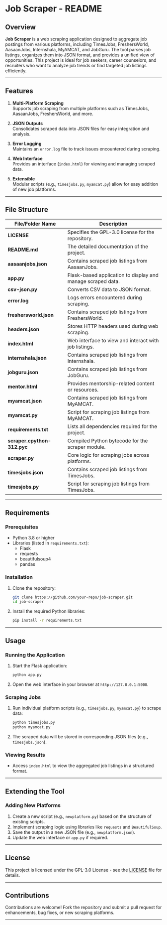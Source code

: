# Job Scraper - README

## Overview

**Job Scraper** is a web scraping application designed to aggregate job postings from various platforms, including TimesJobs, FreshersWorld, AasaanJobs, Internshala, MyAMCAT, and JobGuru. The tool parses job listings, organizes them into JSON format, and provides a unified view of opportunities. This project is ideal for job seekers, career counselors, and recruiters who want to analyze job trends or find targeted job listings efficiently.

---

## Features

1. **Multi-Platform Scraping**  
   Supports job scraping from multiple platforms such as TimesJobs, AasaanJobs, FreshersWorld, and more.

2. **JSON Outputs**  
   Consolidates scraped data into JSON files for easy integration and analysis.

3. **Error Logging**  
   Maintains an `error.log` file to track issues encountered during scraping.

4. **Web Interface**  
   Provides an interface (`index.html`) for viewing and managing scraped data.

5. **Extensible**  
   Modular scripts (e.g., `timesjobs.py`, `myamcat.py`) allow for easy addition of new job platforms.

---

## File Structure

| File/Folder Name          | Description                                                                 |
|---------------------------|-----------------------------------------------------------------------------|
| **LICENSE**               | Specifies the GPL-3.0 license for the repository.                         |
| **README.md**             | The detailed documentation of the project.                                |
| **aasaanjobs.json**       | Contains scraped job listings from AasaanJobs.                            |
| **app.py**                | Flask-based application to display and manage scraped data.               |
| **csv-json.py**           | Converts CSV data to JSON format.                                         |
| **error.log**             | Logs errors encountered during scraping.                                  |
| **freshersworld.json**    | Contains scraped job listings from FreshersWorld.                        |
| **headers.json**          | Stores HTTP headers used during web scraping.                             |
| **index.html**            | Web interface to view and interact with job listings.                    |
| **internshala.json**      | Contains scraped job listings from Internshala.                          |
| **jobguru.json**          | Contains scraped job listings from JobGuru.                              |
| **mentor.html**           | Provides mentorship-related content or resources.                         |
| **myamcat.json**          | Contains scraped job listings from MyAMCAT.                              |
| **myamcat.py**            | Script for scraping job listings from MyAMCAT.                           |
| **requirements.txt**      | Lists all dependencies required for the project.                         |
| **scraper.cpython-312.pyc** | Compiled Python bytecode for the scraper module.                        |
| **scraper.py**            | Core logic for scraping jobs across platforms.                           |
| **timesjobs.json**        | Contains scraped job listings from TimesJobs.                            |
| **timesjobs.py**          | Script for scraping job listings from TimesJobs.                         |

---

## Requirements

### Prerequisites
- Python 3.8 or higher
- Libraries (listed in `requirements.txt`):
  - Flask
  - requests
  - beautifulsoup4
  - pandas

### Installation
1. Clone the repository:
   ```bash
   git clone https://github.com/your-repo/job-scraper.git
   cd job-scraper
   ```
2. Install the required Python libraries:
   ```bash
   pip install -r requirements.txt
   ```

---

## Usage

### Running the Application
1. Start the Flask application:
   ```bash
   python app.py
   ```
2. Open the web interface in your browser at `http://127.0.0.1:5000`.

### Scraping Jobs
1. Run individual platform scripts (e.g., `timesjobs.py`, `myamcat.py`) to scrape data:
   ```bash
   python timesjobs.py
   python myamcat.py
   ```
2. The scraped data will be stored in corresponding JSON files (e.g., `timesjobs.json`).

### Viewing Results
- Access `index.html` to view the aggregated job listings in a structured format.

---

## Extending the Tool

### Adding New Platforms
1. Create a new script (e.g., `newplatform.py`) based on the structure of existing scripts.
2. Implement scraping logic using libraries like `requests` and `BeautifulSoup`.
3. Save the output in a new JSON file (e.g., `newplatform.json`).
4. Update the web interface or `app.py` if required.

---

## License

This project is licensed under the GPL-3.0 License - see the [LICENSE](LICENSE) file for details.

---

## Contributions

Contributions are welcome! Fork the repository and submit a pull request for enhancements, bug fixes, or new scraping platforms.

---
